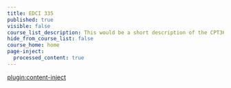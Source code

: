 ```yaml
---
title: EDCI 335
published: true
visible: false
course_list_description: This would be a short description of the CPT363 course.
hide_from_course_list: false
course_home: home
page-inject:
  processed_content: true
---
```


[plugin:content-inject](/edci335/home/_important-reminders)

